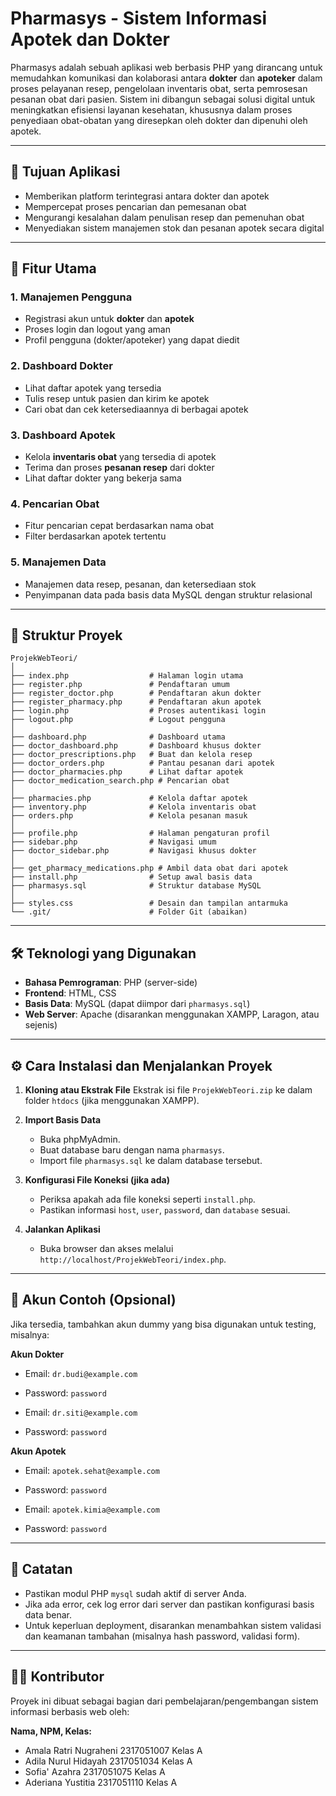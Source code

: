 # Pharmasys - Sistem Informasi Apotek dan Dokter

Pharmasys adalah sebuah aplikasi web berbasis PHP yang dirancang untuk memudahkan komunikasi dan kolaborasi antara **dokter** dan **apoteker** dalam proses pelayanan resep, pengelolaan inventaris obat, serta pemrosesan pesanan obat dari pasien. Sistem ini dibangun sebagai solusi digital untuk meningkatkan efisiensi layanan kesehatan, khususnya dalam proses penyediaan obat-obatan yang diresepkan oleh dokter dan dipenuhi oleh apotek.

---

## 🎯 Tujuan Aplikasi

- Memberikan platform terintegrasi antara dokter dan apotek
- Mempercepat proses pencarian dan pemesanan obat
- Mengurangi kesalahan dalam penulisan resep dan pemenuhan obat
- Menyediakan sistem manajemen stok dan pesanan apotek secara digital

---

## 🧩 Fitur Utama

### 1. **Manajemen Pengguna**
- Registrasi akun untuk **dokter** dan **apotek**
- Proses login dan logout yang aman
- Profil pengguna (dokter/apoteker) yang dapat diedit

### 2. **Dashboard Dokter**
- Lihat daftar apotek yang tersedia
- Tulis resep untuk pasien dan kirim ke apotek
- Cari obat dan cek ketersediaannya di berbagai apotek

### 3. **Dashboard Apotek**
- Kelola **inventaris obat** yang tersedia di apotek
- Terima dan proses **pesanan resep** dari dokter
- Lihat daftar dokter yang bekerja sama

### 4. **Pencarian Obat**
- Fitur pencarian cepat berdasarkan nama obat
- Filter berdasarkan apotek tertentu

### 5. **Manajemen Data**
- Manajemen data resep, pesanan, dan ketersediaan stok
- Penyimpanan data pada basis data MySQL dengan struktur relasional

---

## 📁 Struktur Proyek

```plaintext
ProjekWebTeori/
│
├── index.php                  # Halaman login utama
├── register.php               # Pendaftaran umum
├── register_doctor.php        # Pendaftaran akun dokter
├── register_pharmacy.php      # Pendaftaran akun apotek
├── login.php                  # Proses autentikasi login
├── logout.php                 # Logout pengguna
│
├── dashboard.php              # Dashboard utama
├── doctor_dashboard.php       # Dashboard khusus dokter
├── doctor_prescriptions.php   # Buat dan kelola resep
├── doctor_orders.php          # Pantau pesanan dari apotek
├── doctor_pharmacies.php      # Lihat daftar apotek
├── doctor_medication_search.php # Pencarian obat
│
├── pharmacies.php             # Kelola daftar apotek
├── inventory.php              # Kelola inventaris obat
├── orders.php                 # Kelola pesanan masuk
│
├── profile.php                # Halaman pengaturan profil
├── sidebar.php                # Navigasi umum
├── doctor_sidebar.php         # Navigasi khusus dokter
│
├── get_pharmacy_medications.php # Ambil data obat dari apotek
├── install.php                # Setup awal basis data
├── pharmasys.sql              # Struktur database MySQL
│
├── styles.css                 # Desain dan tampilan antarmuka
└── .git/                      # Folder Git (abaikan)
```
---

## 🛠️ Teknologi yang Digunakan

- **Bahasa Pemrograman**: PHP (server-side)
- **Frontend**: HTML, CSS
- **Basis Data**: MySQL (dapat diimpor dari `pharmasys.sql`)
- **Web Server**: Apache (disarankan menggunakan XAMPP, Laragon, atau sejenis)

---

## ⚙️ Cara Instalasi dan Menjalankan Proyek

1. **Kloning atau Ekstrak File**
   Ekstrak isi file `ProjekWebTeori.zip` ke dalam folder `htdocs` (jika menggunakan XAMPP).

2. **Import Basis Data**
   - Buka phpMyAdmin.
   - Buat database baru dengan nama `pharmasys`.
   - Import file `pharmasys.sql` ke dalam database tersebut.

3. **Konfigurasi File Koneksi (jika ada)**
   - Periksa apakah ada file koneksi seperti `install.php`.
   - Pastikan informasi `host`, `user`, `password`, dan `database` sesuai.

4. **Jalankan Aplikasi**
   - Buka browser dan akses melalui `http://localhost/ProjekWebTeori/index.php`.

---

## 🧪 Akun Contoh (Opsional)

Jika tersedia, tambahkan akun dummy yang bisa digunakan untuk testing, misalnya:

**Akun Dokter**  
- Email: `dr.budi@example.com`  
- Password: `password`

- Email: `dr.siti@example.com`  
- Password: `password`

**Akun Apotek**  
- Email: `apotek.sehat@example.com`  
- Password: `password`

- Email: `apotek.kimia@example.com`  
- Password: `password`
  
---

## 📝 Catatan

- Pastikan modul PHP `mysql` sudah aktif di server Anda.
- Jika ada error, cek log error dari server dan pastikan konfigurasi basis data benar.
- Untuk keperluan deployment, disarankan menambahkan sistem validasi dan keamanan tambahan (misalnya hash password, validasi form).

---

## 👨‍💻 Kontributor

Proyek ini dibuat sebagai bagian dari pembelajaran/pengembangan sistem informasi berbasis web oleh:

**Nama, NPM, Kelas:**  
- Amala Ratri Nugraheni 2317051007 Kelas A
- Adila Nurul Hidayah 2317051034 Kelas A
- Sofia' Azahra 2317051075 Kelas A
- Aderiana Yustitia 2317051110 Kelas A

